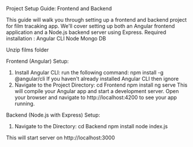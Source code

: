 Project Setup Guide: Frontend and Backend

This guide will walk you through setting up a frontend and backend project for film tracaking app. We'll cover setting up both an Angular frontend application and a Node.js backend server using Express.
Required installation :
Angular CLI
Node
Mongo DB

Unzip films folder

Frontend (Angular) Setup:

1. Install Angular CLI: run the following command:
   npm install -g @angular/cli
   If you haven't already installed Angular CLI then ignore
2. Navigate to the Project Directory:
    cd Frontend
    npm install
    ng serve
This will compile your Angular app and start a development server. Open your browser and navigate to http://localhost:4200 to see your app running.

Backend (Node.js with Express) Setup:

1. Navigate to the Directory:
  cd Backend
  npm install
  node index.js

This will start server on http://localhost:3000
